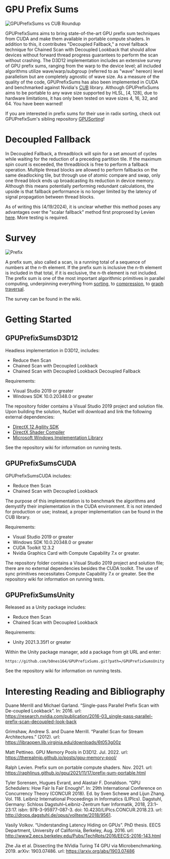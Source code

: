 # GPU Prefix Sums

![GPUPrefixSums vs CUB Roundup](https://github.com/b0nes164/GPUPrefixSums/assets/68340554/ec2ce84d-a06a-4d7b-969d-52d851025220)

GPUPrefixSums aims to bring state-of-the-art GPU prefix sum techniques from CUDA and make them available in portable compute shaders. In addition to this, it contributes "Decoupled Fallback," a novel fallback technique for Chained Scan with Decoupled Lookback that should allow devices without forward thread progress guarantees to perform the scan without crashing. The D3D12 implementation includes an extensive survey of GPU prefix sums, ranging from the warp to the device level; all included algorithms utilize wave/warp/subgroup (referred to as "wave" hereon) level parallelism but are completely agnostic of wave size. As a measure of the quality of the code, GPUPrefixSums has also been implemented in CUDA and benchmarked against Nvidia's [CUB](https://github.com/NVIDIA/cccl) library. Although GPUPrefixSums aims to be portable to any wave size supported by HLSL, [4, 128], due to hardware limitations, it has only been tested on wave sizes 4, 16, 32, and 64. You have been warned!

If you are interested in prefix sums for their use in radix sorting, check out GPUPrefixSum's sibling repository [GPUSorting](https://github.com/b0nes164/GPUSorting)!

# Decoupled Fallback

In Decoupled Fallback, a threadblock will spin for a set amount of cycles while waiting for the reduction of a preceding partition tile. If the maximum spin count is exceeded, the threadblock is free to perform a fallback operation. Multiple thread blocks are allowed to perform fallbacks on the same deadlocking tile, but through use of atomic compare and swap, only one thread block ends up broadcasting its reduction in device memory. Although this means potentially performing redundant calculations, the upside is that fallback performance is no longer limited by the latency of signal propagation between thread blocks.

As of writing this (4/19/2024), it is unclear whether this method poses any advantages over the "scalar fallback" method first proprosed by Levien [here](https://raphlinus.github.io/gpu/2021/11/17/prefix-sum-portable.html). More testing is required.

# Survey

![Prefix](https://github.com/b0nes164/GPUPrefixSums/assets/68340554/de5504c4-42a9-494f-b707-cbdf66c93cc9)

A prefix sum, also called a scan, is a running total of a sequence of numbers at the n-th element. If the prefix sum is inclusive the n-th element is included in that total, if it is exclusive, the n-th element is not included. The prefix sum is one of the most important algorithmic primitives in parallel computing, underpinning everything from [sorting](https://arxiv.org/abs/2206.01784), to [compression](https://arxiv.org/abs/1311.2540), to [graph traversal](https://dl.acm.org/doi/10.1145/2370036.2145832).

The survey can be found in the wiki.

# Getting Started

## GPUPrefixSumsD3D12

Headless implementation in D3D12, includes:
* Reduce then Scan
* Chained Scan with Decoupled Lookback
* Chained Scan with Decoupled Lookback Decoupled Fallback

Requirements:
* Visual Studio 2019 or greater
* Windows SDK 10.0.20348.0 or greater

The repository folder contains a Visual Studio 2019 project and solution file. Upon building the solution, NuGet will download and link the following external dependencies:
* [DirectX 12 Agility SDK](https://www.nuget.org/packages/Microsoft.Direct3D.D3D12)
* [DirectX Shader Compiler](https://www.nuget.org/packages/Microsoft.Direct3D.DXC/1.8.2403.18)
* [Microsoft Windows Implementation Library](https://www.nuget.org/packages/Microsoft.Windows.ImplementationLibrary/)
  
See the repository wiki for information on running tests.

## GPUPrefixSumsCUDA

GPUPrefixSumsCUDA includes:
* Reduce then Scan
* Chained Scan with Decoupled Lookback

The purpose of this implementation is to benchmark the algorithms and demystify their implementation in the CUDA environment. It is not intended for production or use; instead, a proper implementation can be found in the CUB library.

Requirements:
* Visual Studio 2019 or greater
* Windows SDK 10.0.20348.0 or greater
* CUDA Toolkit 12.3.2
* Nvidia Graphics Card with Compute Capability 7.x or greater.

The repository folder contains a Visual Studio 2019 project and solution file; there are no external dependencies besides the CUDA toolkit. The use of sync primitives necessitates Compute Capability 7.x or greater. See the repository wiki for information on running tests.

## GPUPrefixSumsUnity

Released as a Unity package includes:
* Reduce then Scan
* Chained Scan with Decoupled Lookback

Requirements:
* Unity 2021.3.35f1 or greater

Within the Unity package manager, add a package from git URL and enter:

`https://github.com/b0nes164/GPUPrefixSums.git?path=/GPUPrefixSumsUnity`

See the repository wiki for information on running tests.

# Interesting Reading and Bibliography

Duane Merrill and Michael Garland. “Single-pass Parallel Prefix Scan with De-coupled Lookback”. In: 2016. 
url: https://research.nvidia.com/publication/2016-03_single-pass-parallel-prefix-scan-decoupled-look-back

Grimshaw, Andrew S. and Duane Merrill. “Parallel Scan for Stream Architectures.” (2012).
url: https://libraopen.lib.virginia.edu/downloads/6t053g00z

Matt Pettineo. GPU Memory Pools in D3D12. Jul. 2022.
url: https://therealmjp.github.io/posts/gpu-memory-pool/

Ralph Levien. Prefix sum on portable compute shaders. Nov. 2021. 
url: https://raphlinus.github.io/gpu/2021/11/17/prefix-sum-portable.html

Tyler Sorensen, Hugues Evrard, and Alastair F. Donaldson. “GPU Schedulers: How Fair Is Fair Enoughl”. In: 29th International Conference on Concurrency Theory (CONCUR 2018). Ed. by Sven Schewe and Lijun Zhang. Vol. 118. Leibniz International Proceedings in Informatics (LIPIcs). Dagstuhl, Germany: Schloss Dagstuhl–Leibniz-Zentrum fuer Informatik, 2018, 23:1–23:17. isbn: 978-3-95977-087-3. doi: 10.4230/LIPIcs.CONCUR.2018.23. 
url: http://drops.dagstuhl.de/opus/volltexte/2018/9561.

Vasily Volkov. “Understanding Latency Hiding on GPUs”. PhD thesis. EECS Department, University of California, Berkeley, Aug. 2016. 
url: http://www2.eecs.berkeley.edu/Pubs/TechRpts/2016/EECS-2016-143.html

Zhe Jia et al. Dissecting the NVidia Turing T4 GPU via Microbenchmarking. 2019. arXiv: 1903.07486.
url: https://arxiv.org/abs/1903.07486
